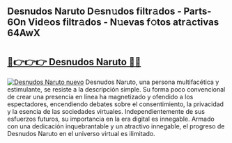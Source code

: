 ## Desnudos Naruto D𝚎sn𝚞dos filtr𝚊dos - Parts-6On Vid𝚎os filtr𝚊dos - N𝚞evas f𝚘tos atr𝚊ctivas 64AwX

# <h2><a href="http://mb43x7.tromn.icu/?c=Desnudos+Naruto">🔗👉👉👉 Desnudos Naruto 🔗🔗</a></h2>

[![Desnudos Naruto nuevo](https://i.imgur.com/pEAQMta.gif)](http://mb43x7.tromn.icu/?c=Desnudos+Naruto)
Desnudos Naruto, una persona multifacética y estimulante, se resiste a la descripción simple. Su forma poco convencional de crear una presencia en línea ha magnetizado y ofendido a los espectadores, encendiendo debates sobre el consentimiento, la privacidad y la esencia de las sociedades virtuales. Independientemente de sus esfuerzos futuros, su importancia en la era digital es innegable. Armado con una dedicación inquebrantable y un atractivo innegable, el progreso de Desnudos Naruto en el universo virtual es ilimitado.
